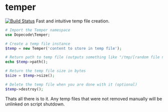 temper
======
[![Build Status](https://travis-ci.org/mmeyer2k/temper.png)](https://travis-ci.org/mmeyer2k/temper)
Fast and intuitive temp file creation.

```php
# Import the Temper namespace
use Dopecode\Temper;

# Create a temp file instance
$temp = new Temper('content to store in temp file');

# Return path to temp file (outputs something like "/tmp/[random file name]")
echo $temp->path();

# Return the temp file size in bytes
$size = $temp->size();

# Delete the temp file when you are done with it (optional)
$temp->destroy();
```

Thats all there is to it. Any temp files that were not removed manually will be unlinked on script shutdown.
